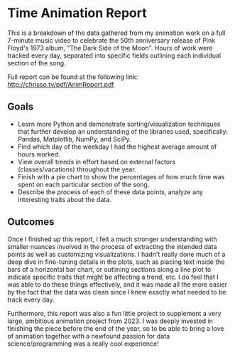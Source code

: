 # Time Animation Report

This is a breakdown of the data gathered from my animation work on a full 7-minute music video to celebrate the 50th anniversary release of Pink Floyd's 1973 album, "The Dark Side of the Moon". Hours of work were tracked every day, separated into specific fields outlining each individual section of the song.

Full report can be found at the following link: http://chrisso.tv/pdf/AnimReport.pdf

## Goals

- Learn more Python and demonstrate sorting/visualization techniques that further develop an understanding of the libraries used, specifically: Pandas, Matplotlib, NumPy, and SciPy.
- Find which day of the weekday I had the highest average amount of hours worked.
- View overall trends in effort based on external factors (classes/vacations) throughout the year.
- Finish with a pie chart to show the percentages of how much time was spent on each particular section of the song.
- Describe the process of each of these data points, analyze any interesting traits about the data.

## Outcomes  

Once I finished up this report, I felt a much stronger understanding with smaller nuances involved in the process of extracting the intended data points as well as customizing visualizations. I hadn't really done much of a deep dive in fine-tuning details in the plots, such as placing text inside the bars of a horizontal bar chart, or outlining sections along a line plot to indicate specific traits that might be affecting a trend, etc. I do feel that I was able to do these things effectively, and it was made all the more easier by the fact that the data was clean since I knew exactly what needed to be track every day.

Furthermore, this report was also a fun little project to supplement a very large, ambitious animation project from 2023. I was deeply invested in finishing the piece before the end of the year, so to be able to bring a love of animation together with a newfound passion for data science/programming was a really cool experience!
